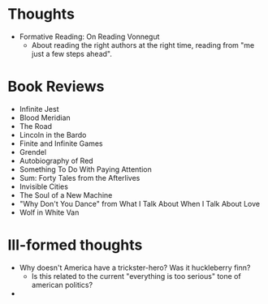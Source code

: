 # Thoughts

- Formative Reading: On Reading Vonnegut
  - About reading the right authors at the right time, reading from "me just a few steps ahead".

# Book Reviews

- Infinite Jest
- Blood Meridian
- The Road
- Lincoln in the Bardo
- Finite and Infinite Games
- Grendel
- Autobiography of Red
- Something To Do With Paying Attention
- Sum: Forty Tales from the Afterlives
- Invisible Cities
- The Soul of a New Machine
- "Why Don't You Dance" from What I Talk About When I Talk About Love
- Wolf in White Van

# Ill-formed thoughts

- Why doesn't America have a trickster-hero? Was it huckleberry finn?
  - Is this related to the current "everything is too serious" tone of american politics?
-